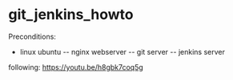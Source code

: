# git_jenkins_howto

Preconditions:
- linux ubuntu
-- nginx webserver
-- git server
-- jenkins server

following: https://youtu.be/h8gbk7coq5g

